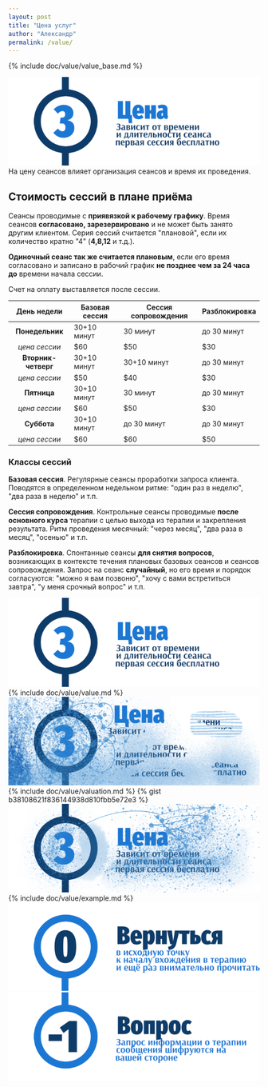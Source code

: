 ```yaml
---
layout: post
title: "Цена услуг"
author: "Александр"
permalink: /value/
---
```

{% include doc/value/value_base.md %}

![Текущая стоимость сеансов психотерапии](/_img/3.png)
На цену сеансов влияет организация сеансов и время их проведения. 

## Стоимость сессий в плане приёма

Сеансы проводимые с **приявязкой к рабочему графику**. Время сеансов **согласовано, зарезервировано** и не может быть занято другим клиентом. Серия сессий считается "плановой", если их количество кратно "4" (**4,8,12** и т.д.).

**Одиночный сеанс так же считается плановым**, если его время согласовано и записано в рабочий график **не позднее чем за 24 часа до** времени начала сессии. 

Счет на оплату выставляется после сессии. 

|День недели|Базовая сессия|Сессия сопровождения|Разблокировка|
|:----:|----|----|----|
|**Понедельник**|30+10 минут|30 минут|до 30 минут|
|_цена сессии_|$60|$50|$30|
|**Вторник-четверг**|30+10 минут|30+10 минут|до 30 минут|
|_цена сессии_|$50|$40|$30|
|**Пятница**|30+10 минут|30 минут|до 30 минут|
|_цена сессии_|$60|$50|$30|
|**Суббота**|30+10 минут|до 30 минут|до 30 минут|
|_цена сессии_|$60|$60|$50|

### Классы сессий

**Базовая сессия**. Регулярные сеансы проработки запроса клиента. Поводятся в определенном недельном ритме: "один раз в неделю", "два раза в неделю" и т.п.

**Сессия сопровождения**. Контрольные сеансы проводимые **после основного курса** терапии с целью выхода из терапии и закрепления результата. Ритм проведения месячный: "через месяц", "два раза в месяц", "осенью" и т.п.

**Разблокировка**. Спонтанные сеансы **для снятия вопросов**, возникающих в контексте течения плановых базовых сеансов и сеансов сопровождения. Запрос на сеанс **случайный**, но его время и порядок согласуются: "можно я вам позвоню", "хочу с вами встретиться завтра", "у меня срочный вопрос" и т.п.


![Текущая стоимость сеансов психотерапии](/_img/3.png)
{% include doc/value/value.md %}
![Как расчитать стоимость сеанса психотерапии](/_img/3-1.png)
{% include doc/value/valuation.md %}
{% gist b38108621f836144938d810fbb5e72e3 %}
![Примеры расчета стоимости сеанса психотерапии](/_img/3-2.png)
{% include doc/value/example.md %}
<a href="/">![Психотерапия для русскоговорящих ит-профессионалов](/_img/0.png)</a>
<a href="https://bit.ly/3yhBEb4" target=_blank>![Вопросы ответы для пациента психотерапевта](/_img/-1.png)</a>
